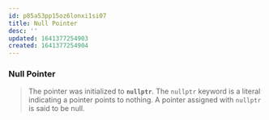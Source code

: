 ```yaml
---
id: p85a53pp15oz6lonxi1si07
title: Null Pointer
desc: ''
updated: 1641377254903
created: 1641377254904
---
```



### Null Pointer

> The pointer was initialized to **`nullptr`**. The `nullptr` keyword is a literal indicating a pointer points to nothing. A pointer assigned with `nullptr` is said to be null.
